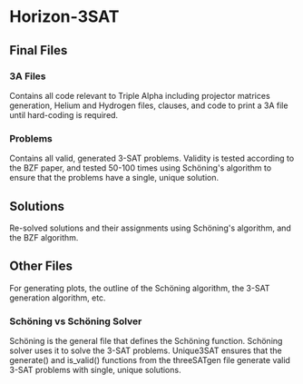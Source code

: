 # Horizon-3SAT
## Final Files
### 3A Files
Contains all code relevant to Triple Alpha including projector matrices generation, Helium and Hydrogen files, clauses, and code to print a 3A file until hard-coding is required.

### Problems
Contains all valid, generated 3-SAT problems. Validity is tested according to the BZF paper, and tested 50-100 times using Schöning's algorithm to ensure that the problems have a single, unique solution. 

## Solutions
Re-solved solutions and their assignments using Schöning's algorithm, and the BZF algorithm. 

## Other Files
For generating plots, the outline of the Schöning algorithm, the 3-SAT generation algorithm, etc. 
### Schöning vs Schöning Solver
Schöning is the general file that defines the Schöning function. Schöning solver uses it to solve the 3-SAT problems.
Unique3SAT ensures that the generate() and is_valid() functions from the threeSATgen file generate valid 3-SAT problems with single, unique solutions. 
